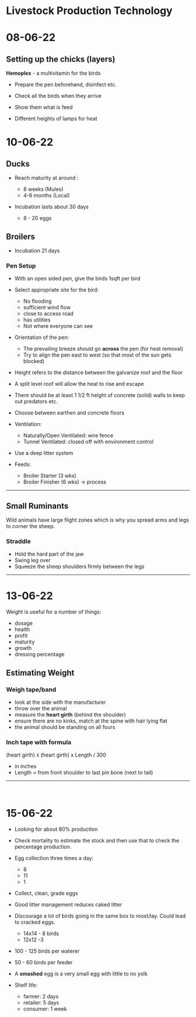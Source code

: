 # Livestock Production Technology

# 08-06-22

## Setting up the chicks (layers)

**Hemoplex** - a multivitamin for the birds

* Prepare the pen beforehand, disinfect etc.

* Check all the birds when they arrive

* Show them what is feed

* Different heights of lamps for heat




# 10-06-22

## Ducks

* Reach maturity at around :
	* 8 weeks (Mules)
	* 4-6 months (Local) 

* Incubation lasts about 30 days
	* 8 - 20 eggs

## Broilers

* Incubation 21 days

### Pen Setup

* With an open sided pen, give the birds 1sqft per bird

* Select appropriate site for the bird:
	* No flooding
	* sufficient wind flow
	* close to access road
	* has utilities
	* Not where everyone can see

* Orientation of the pen:
	* The prevailing breeze should go **across** the pen (for heat removal)
	* Try to align the pen east to west (so that most of the sun gets blocked)

* Height refers to the distance between the galvanize roof and the floor

* A split level roof will allow the heat to rise and escape

* There should be at least 1 1/2 ft height of concrete (solid) walls to keep out predators etc.

* Choose between earthen and concrete floors

* Ventilation:
	* Naturally/Open Ventilated: wire fence
	* Tunnel Ventilated: closed off with environment control

* Use a deep litter system

* Feeds:
	* Broiler Starter (3 wks)
	* Broiler Finisher (6 wks) -> process

---

## Small Ruminants

Wild animals have large flight zones which is why you spread arms and legs to corner the sheep.

### Straddle

* Hold the hard part of the jaw
* Swing leg over 
* Squeeze the sheep shoulders firmly between the legs

---

# 13-06-22

Weight is useful for a number of things:
* dosage
* health
* profit
* maturity
* growth
* dressing percentage


## Estimating Weight

### Weigh tape/band 
* look at the side with the manufacturer
* throw over the animal
* measure the **heart girth** (behind the shoulder)
* ensure there are no kinks, match at the spine with hair lying flat
* the animal should be standing on all fours

### Inch tape with formula

(heart girth) x (heart girth) x Length / 300
* in inches
* Length = from front shoulder to last pin bone (next to tail)

---

<br>

# 15-06-22

* Looking for about 80% production

* Check mortality  to estimate the stock and then use that to check the percentage production.

* Egg collection three times a day:
	* 8
	* 11
	* 1

* Collect, clean, grade eggs

* Good litter management reduces caked litter

* Discourage a lot of birds going in the same box to roost/lay. Could lead to cracked eggs.
	* 14x14 - 8 birds
	* 12x12 -3

* 100 - 125 birds per waterer
* 50 - 60 birds per feeder 

* A **smashed** egg is a very small egg with little to no yolk

* Shelf life:
	* farmer: 2 days
	* retailer: 5 days
	* consumer: 1 week